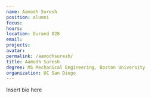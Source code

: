 ```yaml
---
name: Aamodh Suresh
position: alumni
focus:
hours:
location: Durand 028
email:
projects:
avatar: 
permalink: /aamodhsuresh/
title: Aamodh Suresh
degree: MS Mechanical Engineering, Boston University
organization: UC San Diego
---
```


Insert bio here